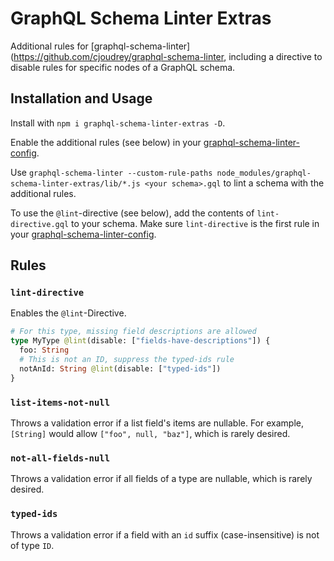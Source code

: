 # GraphQL Schema Linter Extras

Additional rules for [graphql-schema-linter](https://github.com/cjoudrey/graphql-schema-linter,
including a directive to disable rules for specific nodes of a GraphQL schema.

## Installation and Usage

Install with `npm i graphql-schema-linter-extras -D`.

Enable the additional rules (see below) in your
[graphql-schema-linter-config](https://github.com/cjoudrey/graphql-schema-linter#configuration-file).

Use `graphql-schema-linter --custom-rule-paths node_modules/graphql-schema-linter-extras/lib/*.js <your schema>.gql` to lint a schema with the additional rules.

To use the `@lint`-directive (see below),
add the contents of `lint-directive.gql` to your schema.
Make sure `lint-directive` is the first rule in your
[graphql-schema-linter-config](https://github.com/cjoudrey/graphql-schema-linter#configuration-file).

## Rules

### `lint-directive`

Enables the `@lint`-Directive.

```graphql
# For this type, missing field descriptions are allowed
type MyType @lint(disable: ["fields-have-descriptions"]) {
  foo: String
  # This is not an ID, suppress the typed-ids rule
  notAnId: String @lint(disable: ["typed-ids"])
}
```

### `list-items-not-null`

Throws a validation error if a list field's items are nullable.
For example, `[String]` would allow `["foo", null, "baz"]`, which is rarely desired.

### `not-all-fields-null`

Throws a validation error if all fields of a type are nullable, which is rarely desired.

### `typed-ids`

Throws a validation error if a field with an `id` suffix (case-insensitive) is not of type `ID`.